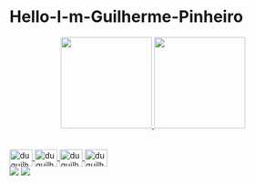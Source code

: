 # Hello-I-m-Guilherme-Pinheiro


<div align="center">	<div align="center">
  <a href="https://github.com/duguilherme22">	  <a href="https://github.com/duguilherme22">
  <img height="160em" src="https://github-readme-stats.vercel.app/api?username=Guilherme-Pinheiro&show_icons=true&theme=dark&include_all_commits=true&count_private=true"/>	  
  <img height="160em" src="https://github-readme-stats.vercel.app/api/top-langs/?username=Guilherme-Pinheiro&layout=compact&langs_count=7&theme=dark"/>	  

</div>	</div>


<div style="display: inline_block"><br>	<div style="display: inline_block"><br>
  <img align="center" alt="duguilherme-Py" height="30" width="40" src="https://cdn.jsdelivr.net/gh/devicons/devicon/icons/python/python-original.svg" />	  <img align="center" alt="duguilherme-Jv" height="30" width="40" src="https://cdn.jsdelivr.net/gh/devicons/devicon/icons/java/java-original.svg" />	  <img align="center" alt="duguilherme-R" height="30" width="40" src="https://cdn.jsdelivr.net/gh/devicons/devicon/icons/r/r-original.svg" />	 
 <img align="center" alt="duguilherme-html5" height="30" width="40" src="https://cdn.jsdelivr.net/gh/devicons/devicon/icons/html5/html5-original-wordmark.svg" />
 
</div>	</div>
<div> 	<div> 
<a href = "mailto:eduardoguilherme41@gmail.com"><img src="https://img.shields.io/badge/-Gmail-%23333?style=for-the-badge&logo=gmail&logoColor=white" target="_blank"></a>
  <a href="https://www.linkedin.com/in/eduardo-guilherme-pinheiro-azevedo-108155227/" target="_blank"><img src="https://img.shields.io/badge/-LinkedIn-%230077B5?style=for-the-badge&logo=linkedin&logoColor=white" target="_blank"></a> 	  
 	 
  	 
</div>	</div>

